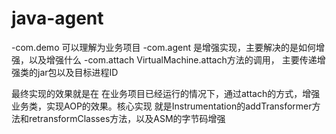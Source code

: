 # java-agent

-com.demo 可以理解为业务项目
-com.agent 是增强实现，主要解决的是如何增强，以及增强什么
-com.attach VirtualMachine.attach方法的调用， 主要传递增强类的jar包以及目标进程ID

最终实现的效果就是在 在业务项目已经运行的情况下，通过attach的方式，增强业务类，实现AOP的效果。核心实现 就是Instrumentation的addTransformer方法和retransformClasses方法，以及ASM的字节码增强
